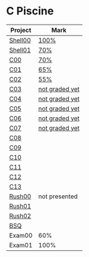 # C Piscine
| Project | Mark |
|---------|------|
| [Shell00](../../doc/C%20Piscine/shell00/) | [100%](./shell00/) |
| [Shell01](../../doc/C%20Piscine/shell01/) | [70%](./shell01/) |
| [C00](../../doc/C%20Piscine/c00/) | [70%](./c00/) |
| [C01](../../doc/C%20Piscine/c01/) | [65%](./c01/) |
| [C02](../../doc/C%20Piscine/c02/) | [55%](./c02/) |
| [C03](../../doc/C%20Piscine/c03/) | [not graded yet](./c03/) |
| [C04](../../doc/C%20Piscine/c04/) | [not graded yet](./c04/) |
| [C05](../../doc/C%20Piscine/c05/) | [not graded yet](./c05/) |
| [C06](../../doc/C%20Piscine/c06/) | [not graded yet](./c06/) |
| [C07](../../doc/C%20Piscine/c07/) | [not graded yet](./c07/) |
| [C08]() |  |
| [C09]() |  |
| [C10]() |  |
| [C11]() |  |
| [C12]() |  |
| [C13]() |  |
| [Rush00](../../doc/C%20Piscine/rush00/) | not presented |
| [Rush01]() |  |
| [Rush02]() |  |
| [BSQ]() |  |
| Exam00 | 60% |
| Exam01 | 100% |

